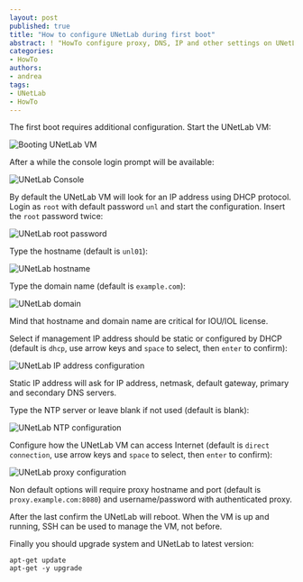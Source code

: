 ```yaml
---
layout: post
published: true
title: "How to configure UNetLab during first boot"
abstract: ! "HowTo configure proxy, DNS, IP and other settings on UNetLab software."
categories:
- HowTo
authors:
- andrea
tags:
- UNetLab
- HowTo
---
```

The first boot requires additional configuration.
Start the UNetLab VM:

![Booting UNetLab VM](/images/posts/2014/10/firstboot-1.png "Booting UNetLab VM")

After a while the console login prompt will be available:

![UNetLab Console](/images/posts/2014/10/firstboot-2.png "UNetLab Console")

By default the UNetLab VM will look for an IP address using DHCP protocol. Login as `root` with default password `unl` and start the configuration.
Insert the `root` password twice:

![UNetLab root password](/images/posts/2014/10/firstboot-3.png "UNetLab root password")

Type the hostname (default is `unl01`):

![UNetLab hostname](/images/posts/2014/10/firstboot-4.png "UNetLab hostname")

Type the domain name (default is `example.com`):

![UNetLab domain](/images/posts/2014/10/firstboot-5.png "UNetLab domain")

Mind that hostname and domain name are critical for IOU/IOL license.

Select if management IP address should be static or configured by DHCP (default is `dhcp`, use arrow keys and `space` to select, then `enter` to confirm):

![UNetLab IP address configuration](/images/posts/2014/10/firstboot-6.png "UNetLab IP address configuration")

Static IP address will ask for IP address, netmask, default gateway, primary and secondary DNS servers.

Type the NTP server or leave blank if not used (default is blank):

![UNetLab NTP configuration](/images/posts/2014/10/firstboot-7.png "UNetLab NTP configuration")

Configure how the UNetLab VM can access Internet (default is `direct connection`, use arrow keys and `space` to select, then `enter` to confirm):

![UNetLab proxy configuration](/images/posts/2014/10/firstboot-8.png "UNetLab proxy configuration")

Non default options will require proxy hostname and port (default is `proxy.example.com:8080`) and username/password with authenticated proxy.

After the last confirm the UNetLab will reboot. When the VM is up and running, SSH can be used to manage the VM, not before.

Finally you should upgrade system and UNetLab to latest version:

~~~
apt-get update
apt-get -y upgrade
~~~

